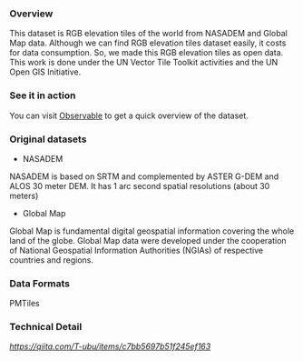 ### Overview

This dataset is RGB elevation tiles of the world from NASADEM and Global Map data. Although we can find RGB elevation tiles dataset easily, it costs for data consumption. So, we made this RGB elevation tiles as open data. This work is done under the UN Vector Tile Toolkit activities and the UN Open GIS Initiative. 

### See it in action

You can visit [Observable](https://observablehq.com/d/652ef8ca26776146) to get a quick overview of the dataset.

### Original datasets

- NASADEM

NASADEM is based on SRTM and complemented by ASTER G-DEM and ALOS 30 meter DEM. It has 1 arc second spatial resolutions (about 30 meters)

- Global Map

Global Map is fundamental digital geospatial information covering the whole land of the globe. Global Map data were developed under the cooperation of National Geospatial Information Authorities (NGIAs) of respective countries and regions.

### Data Formats

PMTiles

### Technical Detail

*https://qiita.com/T-ubu/items/c7bb5697b51f245ef163*
